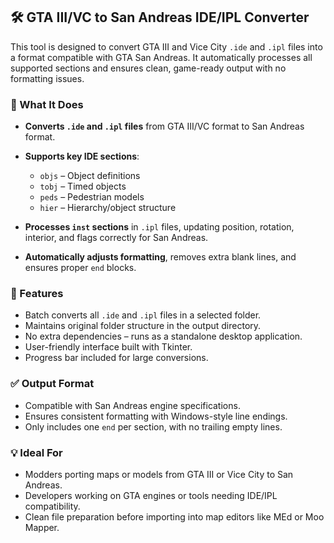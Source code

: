 ## 🛠️ GTA III/VC to San Andreas IDE/IPL Converter

This tool is designed to convert GTA III and Vice City `.ide` and `.ipl` files into a format compatible with GTA San Andreas. It automatically processes all supported sections and ensures clean, game-ready output with no formatting issues.

### 🔄 What It Does

* **Converts `.ide` and `.ipl` files** from GTA III/VC format to San Andreas format.
* **Supports key IDE sections**:

  * `objs` – Object definitions
  * `tobj` – Timed objects
  * `peds` – Pedestrian models
  * `hier` – Hierarchy/object structure
* **Processes `inst` sections** in `.ipl` files, updating position, rotation, interior, and flags correctly for San Andreas.
* **Automatically adjusts formatting**, removes extra blank lines, and ensures proper `end` blocks.

### 📁 Features

* Batch converts all `.ide` and `.ipl` files in a selected folder.
* Maintains original folder structure in the output directory.
* No extra dependencies – runs as a standalone desktop application.
* User-friendly interface built with Tkinter.
* Progress bar included for large conversions.

### ✅ Output Format

* Compatible with San Andreas engine specifications.
* Ensures consistent formatting with Windows-style line endings.
* Only includes one `end` per section, with no trailing empty lines.

### 💡 Ideal For

* Modders porting maps or models from GTA III or Vice City to San Andreas.
* Developers working on GTA engines or tools needing IDE/IPL compatibility.
* Clean file preparation before importing into map editors like MEd or Moo Mapper.
